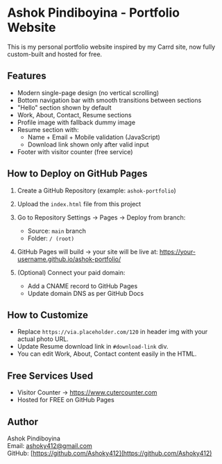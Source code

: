 # Ashok Pindiboyina - Portfolio Website

This is my personal portfolio website inspired by my Carrd site, now fully custom-built and hosted for free.

## Features

- Modern single-page design (no vertical scrolling)
- Bottom navigation bar with smooth transitions between sections
- "Hello" section shown by default
- Work, About, Contact, Resume sections
- Profile image with fallback dummy image
- Resume section with:
    - Name + Email + Mobile validation (JavaScript)
    - Download link shown only after valid input
- Footer with visitor counter (free service)

## How to Deploy on GitHub Pages

1. Create a GitHub Repository (example: `ashok-portfolio`)
2. Upload the `index.html` file from this project
3. Go to Repository Settings → Pages → Deploy from branch:
    - Source: `main` branch
    - Folder: `/ (root)`
4. GitHub Pages will build → your site will be live at:
    https://your-username.github.io/ashok-portfolio/

5. (Optional) Connect your paid domain:
    - Add a CNAME record to GitHub Pages
    - Update domain DNS as per GitHub Docs

## How to Customize

- Replace `https://via.placeholder.com/120` in header img with your actual photo URL.
- Update Resume download link in `#download-link` div.
- You can edit Work, About, Contact content easily in the HTML.

## Free Services Used

- Visitor Counter → https://www.cutercounter.com
- Hosted for FREE on GitHub Pages

## Author

Ashok Pindiboyina  
Email: ashoky412@gmail.com  
GitHub: [https://github.com/Ashoky412](https://github.com/Ashoky412)